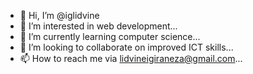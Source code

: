 - 👋 Hi, I’m @iglidvine
- 👀 I’m interested in web development...
- 🌱 I’m currently learning computer science...
- 💞️ I’m looking to collaborate on improved ICT skills...
- 📫 How to reach me via lidvineigiraneza@gmail.com...

<!---
iglidvine/iglidvine is a ✨ special ✨ repository because its `README.md` (this file) appears on your GitHub profile.
You can click the Preview link to take a look at your changes.
--->
